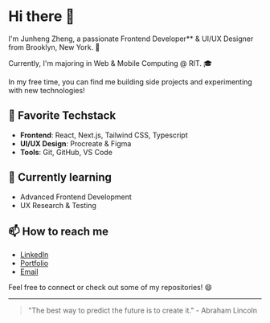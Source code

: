 # Hi there 👋

I'm Junheng Zheng, a passionate Frontend Developer** & UI/UX Designer from Brooklyn, New York. 🌆

Currently, I'm majoring in Web & Mobile Computing @ RIT. 🎓

In my free time, you can find me building side projects and experimenting with new technologies!

## 🔧 Favorite Techstack 
- **Frontend**: React, Next.js, Tailwind CSS, Typescript
- **UI/UX Design**: Procreate & Figma
- **Tools**: Git, GitHub, VS Code

## 🌱 Currently learning
- Advanced Frontend Development
- UX Research & Testing

## 📫 How to reach me
- [LinkedIn](https://www.linkedin.com/in/junhengzheng)
- [Portfolio](junhengzheng.com)
- [Email](jz7259@g.rit.edu.com)

Feel free to connect or check out some of my repositories! 😄

---

> "The best way to predict the future is to create it." - Abraham Lincoln

<!--
**Junheng-Zheng/junheng-zheng** is a ✨ _special_ ✨ repository because its `README.md` (this file) appears on your GitHub profile.

Here are some ideas to get you started:

- 🔭 I’m currently working on ...
- 🌱 I’m currently learning ...
- 👯 I’m looking to collaborate on ...
- 🤔 I’m looking for help with ...
- 💬 Ask me about ...
- 📫 How to reach me: ...
- 😄 Pronouns: ...
- ⚡ Fun fact: ...
-->
